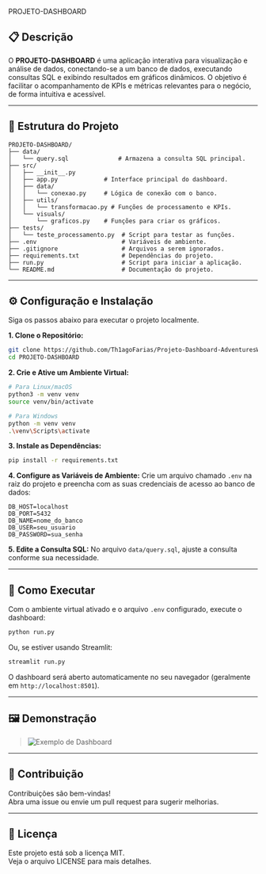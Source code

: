  PROJETO-DASHBOARD

## 📋 Descrição

O **PROJETO-DASHBOARD** é uma aplicação interativa para visualização e análise de dados, conectando-se a um banco de dados, executando consultas SQL e exibindo resultados em gráficos dinâmicos. O objetivo é facilitar o acompanhamento de KPIs e métricas relevantes para o negócio, de forma intuitiva e acessível.

---

## 📁 Estrutura do Projeto

```
PROJETO-DASHBOARD/
├── data/
│   └── query.sql              # Armazena a consulta SQL principal.
├── src/
│   ├── __init__.py
│   ├── app.py             # Interface principal do dashboard.
│   ├── data/
│   │   └── conexao.py     # Lógica de conexão com o banco.
│   ├── utils/
│   │   └── transformacao.py # Funções de processamento e KPIs.
│   └── visuals/
│       └── graficos.py    # Funções para criar os gráficos.
├── tests/
│   └── teste_processamento.py  # Script para testar as funções.
├── .env                        # Variáveis de ambiente.
├── .gitignore                  # Arquivos a serem ignorados.
├── requirements.txt            # Dependências do projeto.
├── run.py                      # Script para iniciar a aplicação.
└── README.md                   # Documentação do projeto.

```

---

## ⚙️ Configuração e Instalação

Siga os passos abaixo para executar o projeto localmente.

**1. Clone o Repositório:**
```bash
git clone https://github.com/Th1agoFarias/Projeto-Dashboard-AdventuresWorks.git
cd PROJETO-DASHBOARD
```

**2. Crie e Ative um Ambiente Virtual:**
```bash
# Para Linux/macOS
python3 -m venv venv
source venv/bin/activate

# Para Windows
python -m venv venv
.\venv\Scripts\activate
```

**3. Instale as Dependências:**
```bash
pip install -r requirements.txt
```

**4. Configure as Variáveis de Ambiente:**
Crie um arquivo chamado `.env` na raiz do projeto e preencha com as suas credenciais de acesso ao banco de dados:
```
DB_HOST=localhost
DB_PORT=5432
DB_NAME=nome_do_banco
DB_USER=seu_usuario
DB_PASSWORD=sua_senha
```

**5. Edite a Consulta SQL:**
No arquivo `data/query.sql`, ajuste a consulta conforme sua necessidade.

---

## 🚀 Como Executar

Com o ambiente virtual ativado e o arquivo `.env` configurado, execute o dashboard:

```bash
python run.py
```
Ou, se estiver usando Streamlit:
```bash
streamlit run.py
```

O dashboard será aberto automaticamente no seu navegador (geralmente em `http://localhost:8501`).

---



## 🖼️ Demonstração

>
> ![Exemplo de Dashboard](caminho/para/seu/print.png)

---

## 🤝 Contribuição

Contribuições são bem-vindas!  
Abra uma issue ou envie um pull request para sugerir melhorias.

---

## 📄 Licença

Este projeto está sob a licença MIT.  
Veja o arquivo LICENSE para mais detalhes.
